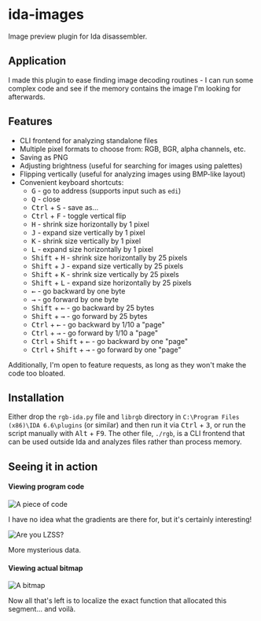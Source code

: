 # ida-images
Image preview plugin for Ida disassembler.

## Application

I made this plugin to ease finding image decoding routines - I can run some
complex code and see if the memory contains the image I'm looking for
afterwards.

## Features

- CLI frontend for analyzing standalone files
- Multiple pixel formats to choose from: RGB, BGR, alpha channels, etc.
- Saving as PNG
- Adjusting brightness (useful for searching for images using palettes)
- Flipping vertically (useful for analyzing images using BMP-like layout)
- Convenient keyboard shortcuts:
    - <kbd>G</kbd> - go to address (supports input such as `edi`)
    - <kbd>Q</kbd> - close
    - <kbd>Ctrl</kbd> + <kbd>S</kbd> - save as&hellip;
    - <kbd>Ctrl</kbd> + <kbd>F</kbd> - toggle vertical flip
    - <kbd>H</kbd> - shrink size horizontally by 1 pixel
    - <kbd>J</kbd> - expand size vertically by 1 pixel
    - <kbd>K</kbd> - shrink size vertically by 1 pixel
    - <kbd>L</kbd> - expand size horizontally by 1 pixel
    - <kbd>Shift</kbd> + <kbd>H</kbd> - shrink size horizontally by 25 pixels
    - <kbd>Shift</kbd> + <kbd>J</kbd> - expand size vertically by 25 pixels
    - <kbd>Shift</kbd> + <kbd>K</kbd> - shrink size vertically by 25 pixels
    - <kbd>Shift</kbd> + <kbd>L</kbd> - expand size horizontally by 25 pixels
    - <kbd>&larr;</kbd> - go backward by one byte
    - <kbd>&rarr;</kbd> - go forward by one byte
    - <kbd>Shift</kbd> + <kbd>&larr;</kbd> - go backward by 25 bytes
    - <kbd>Shift</kbd> + <kbd>&rarr;</kbd> - go forward by 25 bytes
    - <kbd>Ctrl</kbd> + <kbd>&larr;</kbd> - go backward by 1/10 a "page"
    - <kbd>Ctrl</kbd> + <kbd>&rarr;</kbd> - go forward by 1/10 a "page"
    - <kbd>Ctrl</kbd> + <kbd>Shift</kbd> + <kbd>&larr;</kbd> - go backward by one "page"
    - <kbd>Ctrl</kbd> + <kbd>Shift</kbd> + <kbd>&rarr;</kbd> - go forward by one "page"

Additionally, I'm open to feature requests, as long as they won't make the code
too bloated.

## Installation

Either drop the `rgb-ida.py` file and `librgb` directory in `C:\Program Files
(x86)\IDA 6.6\plugins` (or similar) and then run it via <kbd>Ctrl</kbd> +
<kbd>3</kbd>, or run the script manually with <kbd>Alt</kbd> + <kbd>F9</kbd>.
The other file, `./rgb`, is a CLI frontend that can be used outside Ida and
analyzes files rather than process memory.

## Seeing it in action

#### Viewing program code

![A piece of code](https://cloud.githubusercontent.com/assets/1045476/10188909/5caf5f88-6763-11e5-9398-eae1df05b941.png)

I have no idea what the gradients are there for, but it's certainly
interesting!

![Are you LZSS?](https://cloud.githubusercontent.com/assets/1045476/10188952/9f488f36-6763-11e5-91cf-76fd63d47c0d.png)

More mysterious data.

#### Viewing actual bitmap

![A bitmap](https://cloud.githubusercontent.com/assets/1045476/10188916/65e391be-6763-11e5-8388-967cde0c7c6e.png)

Now all that's left is to localize the exact function that allocated this
segment... and voilà.
